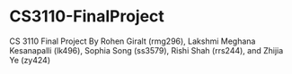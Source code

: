 # CS3110-FinalProject
CS 3110 Final Project
By Rohen Giralt (rmg296), Lakshmi Meghana Kesanapalli (lk496), Sophia Song (ss3579), Rishi Shah (rrs244), and Zhijia Ye (zy424)
